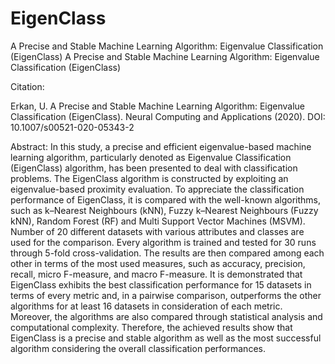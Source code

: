 # EigenClass
A Precise and Stable Machine Learning Algorithm: Eigenvalue Classification (EigenClass)
A Precise and Stable Machine Learning Algorithm: Eigenvalue Classification (EigenClass)

Citation:

Erkan, U. A Precise and Stable Machine Learning Algorithm: Eigenvalue Classification (EigenClass). Neural Computing and Applications (2020). DOI: 10.1007/s00521-020-05343-2

Abstract: In this study, a precise and efficient eigenvalue-based machine learning algorithm, particularly denoted as Eigenvalue Classification (EigenClass) algorithm, has been presented to deal with classification problems. The EigenClass algorithm is constructed by exploiting an eigenvalue-based proximity evaluation. To appreciate the classification performance of EigenClass, it is compared with the well-known algorithms, such as k–Nearest Neighbours (kNN), Fuzzy k–Nearest Neighbours (Fuzzy kNN), Random Forest (RF) and Multi Support Vector Machines (MSVM). Number of 20 different datasets with various attributes and classes are used for the comparison. Every algorithm is trained and tested for 30 runs through 5-fold cross-validation. The results are then compared among each other in terms of the most used measures, such as accuracy, precision, recall, micro F-measure, and macro F-measure. It is demonstrated that EigenClass exhibits the best classification performance for 15 datasets in terms of every metric and, in a pairwise comparison, outperforms the other algorithms for at least 16 datasets in consideration of each metric. Moreover, the algorithms are also compared through statistical analysis and computational complexity. Therefore, the achieved results show that EigenClass is a precise and stable algorithm as well as the most successful algorithm considering the overall classification performances.

